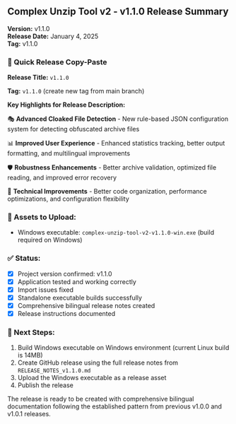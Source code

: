 ## Complex Unzip Tool v2 - v1.1.0 Release Summary

**Version:** v1.1.0  
**Release Date:** January 4, 2025  
**Tag:** v1.1.0

### 🎯 Quick Release Copy-Paste

**Release Title:** `v1.1.0`

**Tag:** `v1.1.0` (create new tag from main branch)

**Key Highlights for Release Description:**

🎭 **Advanced Cloaked File Detection** - New rule-based JSON configuration system for detecting obfuscated archive files

📊 **Improved User Experience** - Enhanced statistics tracking, better output formatting, and multilingual improvements

🛡️ **Robustness Enhancements** - Better archive validation, optimized file reading, and improved error recovery

🔧 **Technical Improvements** - Better code organization, performance optimizations, and configuration flexibility

### 📁 Assets to Upload:
- Windows executable: `complex-unzip-tool-v2-v1.1.0-win.exe` (build required on Windows)

### ✅ Status:
- [x] Project version confirmed: v1.1.0
- [x] Application tested and working correctly
- [x] Import issues fixed
- [x] Standalone executable builds successfully  
- [x] Comprehensive bilingual release notes created
- [x] Release instructions documented

### 📝 Next Steps:
1. Build Windows executable on Windows environment (current Linux build is 14MB)
2. Create GitHub release using the full release notes from `RELEASE_NOTES_v1.1.0.md`
3. Upload the Windows executable as a release asset
4. Publish the release

The release is ready to be created with comprehensive bilingual documentation following the established pattern from previous v1.0.0 and v1.0.1 releases.
